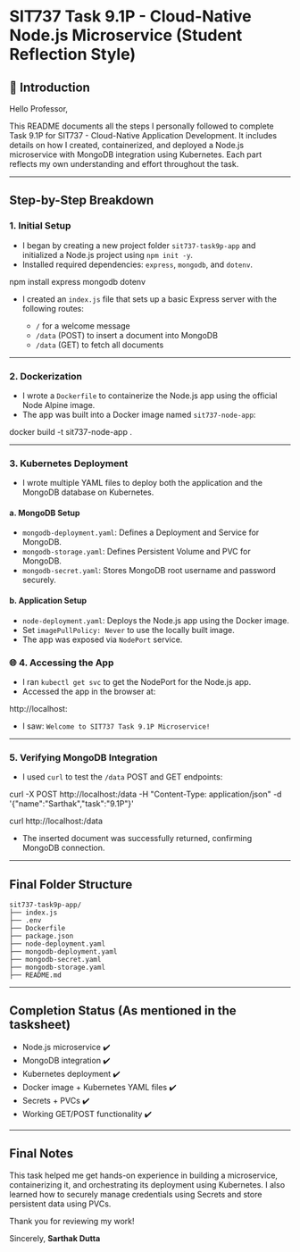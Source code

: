 # SIT737 Task 9.1P - Cloud-Native Node.js Microservice (Student Reflection Style)

## 📘 Introduction

Hello Professor,

This README documents all the steps I personally followed to complete Task 9.1P for SIT737 - Cloud-Native Application Development. It includes details on how I created, containerized, and deployed a Node.js microservice with MongoDB integration using Kubernetes. Each part reflects my own understanding and effort throughout the task.

---

##  Step-by-Step Breakdown

###  1. Initial Setup

* I began by creating a new project folder `sit737-task9p-app` and initialized a Node.js project using `npm init -y`.
* Installed required dependencies: `express`, `mongodb`, and `dotenv`.


npm install express mongodb dotenv


* I created an `index.js` file that sets up a basic Express server with the following routes:

  * `/` for a welcome message
  * `/data` (POST) to insert a document into MongoDB
  * `/data` (GET) to fetch all documents

---

###  2. Dockerization

* I wrote a `Dockerfile` to containerize the Node.js app using the official Node Alpine image.
* The app was built into a Docker image named `sit737-node-app`:


docker build -t sit737-node-app .


---

###  3. Kubernetes Deployment

* I wrote multiple YAML files to deploy both the application and the MongoDB database on Kubernetes.

#### a. MongoDB Setup

* `mongodb-deployment.yaml`: Defines a Deployment and Service for MongoDB.
* `mongodb-storage.yaml`: Defines Persistent Volume and PVC for MongoDB.
* `mongodb-secret.yaml`: Stores MongoDB root username and password securely.

#### b. Application Setup

* `node-deployment.yaml`: Deploys the Node.js app using the Docker image.
* Set `imagePullPolicy: Never` to use the locally built image.
* The app was exposed via `NodePort` service.



### 🌐 4. Accessing the App

* I ran `kubectl get svc` to get the NodePort for the Node.js app.
* Accessed the app in the browser at:


http://localhost:<NodePort>


* I saw: `Welcome to SIT737 Task 9.1P Microservice!`

---

###  5. Verifying MongoDB Integration

* I used `curl` to test the `/data` POST and GET endpoints:


curl -X POST http://localhost:<NodePort>/data -H "Content-Type: application/json" -d '{"name":"Sarthak","task":"9.1P"}'

curl http://localhost:<NodePort>/data


* The inserted document was successfully returned, confirming MongoDB connection.

---

##  Final Folder Structure

```
sit737-task9p-app/
├── index.js
├── .env
├── Dockerfile
├── package.json
├── node-deployment.yaml
├── mongodb-deployment.yaml
├── mongodb-secret.yaml
├── mongodb-storage.yaml
├── README.md
```

---

## Completion Status (As mentioned in the tasksheet)

* Node.js microservice ✔️
* MongoDB integration ✔️
* Kubernetes deployment ✔️
* Docker image + Kubernetes YAML files ✔️
* Secrets + PVCs ✔️
* Working GET/POST functionality ✔️

---

##  Final Notes

This task helped me get hands-on experience in building a microservice, containerizing it, and orchestrating its deployment using Kubernetes. I also learned how to securely manage credentials using Secrets and store persistent data using PVCs.

Thank you for reviewing my work!

Sincerely,
**Sarthak Dutta**
